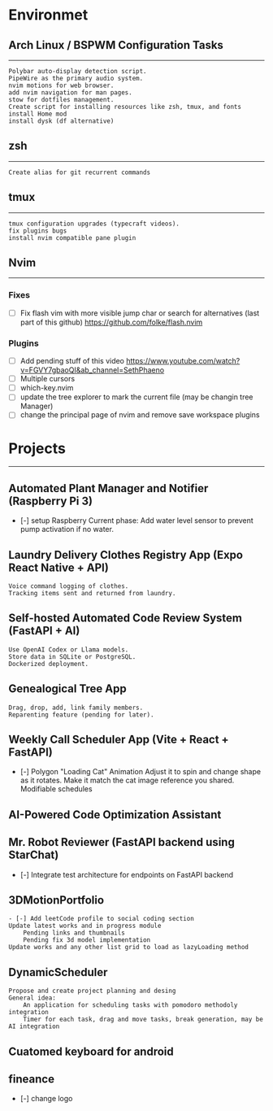 # Environmet

## Arch Linux / BSPWM Configuration Tasks

---

    Polybar auto-display detection script.
    PipeWire as the primary audio system.
    nvim motions for web browser.
    add nvim navigation for man pages.
    stow for dotfiles management.
    Create script for installing resources like zsh, tmux, and fonts
    install Home mod
    install dysk (df alternative)

## zsh

---

    Create alias for git recurrent commands

## tmux

---

    tmux configuration upgrades (typecraft videos).
    fix plugins bugs
    install nvim compatible pane plugin

## Nvim

---

### Fixes

- [ ] Fix flash vim with more visible jump char or search for alternatives (last part of this github)
      https://github.com/folke/flash.nvim

### Plugins

- [ ] Add pending stuff of this video https://www.youtube.com/watch?v=FGVY7gbaoQI&ab_channel=SethPhaeno
- [ ] Multiple cursors
- [ ] which-key.nvim
- [ ] update the tree explorer to mark the current file (may be changin tree Manager)
- [ ] change the principal page of nvim and remove save workspace plugins

# Projects

---

## Automated Plant Manager and Notifier (Raspberry Pi 3)

- [-] setup Raspberry
  Current phase: Add water level sensor to prevent pump activation if no water.

## Laundry Delivery Clothes Registry App (Expo React Native + API)

    Voice command logging of clothes.
    Tracking items sent and returned from laundry.

## Self-hosted Automated Code Review System (FastAPI + AI)

    Use OpenAI Codex or Llama models.
    Store data in SQLite or PostgreSQL.
    Dockerized deployment.

## Genealogical Tree App

    Drag, drop, add, link family members.
    Reparenting feature (pending for later).

## Weekly Call Scheduler App (Vite + React + FastAPI)

- [-] Polygon "Loading Cat" Animation
  Adjust it to spin and change shape as it rotates.
  Make it match the cat image reference you shared.
  Modifiable schedules

## AI-Powered Code Optimization Assistant

## Mr. Robot Reviewer (FastAPI backend using StarChat)

- [-] Integrate test architecture for endpoints on FastAPI backend

## 3DMotionPortfolio

    - [-] Add leetCode profile to social coding section
    Update latest works and in progress module
        Pending links and thumbnails
        Pending fix 3d model implementation
    Update works and any other list grid to load as lazyLoading method

## DynamicScheduler

    Propose and create project planning and desing
    General idea:
        An application for scheduling tasks with pomodoro methodoly integration
        Timer for each task, drag and move tasks, break generation, may be AI integration

## Cuatomed keyboard for android

## fineance

- [-] change logo
